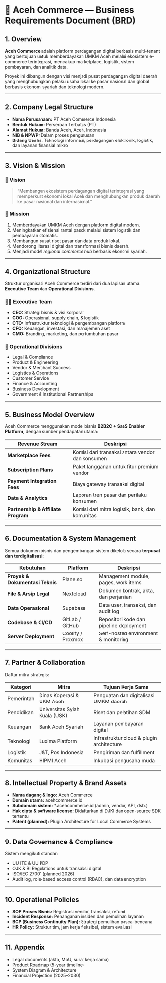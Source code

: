 # 🧭 Aceh Commerce — Business Requirements Document (BRD)

## 1. Overview
**Aceh Commerce** adalah platform perdagangan digital berbasis multi-tenant yang bertujuan untuk memberdayakan UMKM Aceh melalui ekosistem e-commerce terintegrasi, mencakup marketplace, logistik, sistem pembayaran, dan analitik data.

Proyek ini dibangun dengan visi menjadi pusat perdagangan digital daerah yang menghubungkan pelaku usaha lokal ke pasar nasional dan global berbasis ekonomi syariah dan teknologi modern.

---

## 2. Company Legal Structure
- **Nama Perusahaan:** PT Aceh Commerce Indonesia  
- **Bentuk Hukum:** Perseroan Terbatas (PT)  
- **Alamat Hukum:** Banda Aceh, Aceh, Indonesia  
- **NIB & NPWP:** Dalam proses pengurusan  
- **Bidang Usaha:** Teknologi informasi, perdagangan elektronik, logistik, dan layanan finansial mikro  

---

## 3. Vision & Mission

### 🎯 Vision
> “Membangun ekosistem perdagangan digital terintegrasi yang memperkuat ekonomi lokal Aceh dan menghubungkan produk daerah ke pasar nasional dan internasional.”

### 🚀 Mission
1. Memberdayakan UMKM Aceh dengan platform digital modern.
2. Meningkatkan efisiensi rantai pasok melalui sistem logistik dan pembayaran otomatis.
3. Membangun pusat riset pasar dan data produk lokal.
4. Mendorong literasi digital dan transformasi bisnis daerah.
5. Menjadi model *regional commerce hub* berbasis ekonomi syariah.

---

## 4. Organizational Structure
Struktur organisasi Aceh Commerce terdiri dari dua lapisan utama: **Executive Team** dan **Operational Divisions**.

### 🧑‍💼 Executive Team
- **CEO:** Strategi bisnis & visi korporat  
- **COO:** Operasional, supply chain, & logistik  
- **CTO:** Infrastruktur teknologi & pengembangan platform  
- **CFO:** Keuangan, investasi, dan manajemen aset  
- **CMO:** Branding, marketing, dan pertumbuhan pasar  

### 🏢 Operational Divisions
- Legal & Compliance  
- Product & Engineering  
- Vendor & Merchant Success  
- Logistics & Operations  
- Customer Service  
- Finance & Accounting  
- Business Development  
- Government & Institutional Partnerships  

---

## 5. Business Model Overview
Aceh Commerce menggunakan model bisnis **B2B2C + SaaS Enabler Platform**, dengan sumber pendapatan utama:

| Revenue Stream | Deskripsi |
|----------------|------------|
| **Marketplace Fees** | Komisi dari transaksi antara vendor dan konsumen |
| **Subscription Plans** | Paket langganan untuk fitur premium vendor |
| **Payment Integration Fees** | Biaya gateway transaksi digital |
| **Data & Analytics** | Laporan tren pasar dan perilaku konsumen |
| **Partnership & Affiliate Program** | Komisi dari mitra logistik, bank, dan komunitas |

---

## 6. Documentation & System Management
Semua dokumen bisnis dan pengembangan sistem dikelola secara **terpusat dan terdigitalisasi**:

| Kebutuhan | Platform | Deskripsi |
|------------|-----------|-----------|
| **Proyek & Dokumentasi Teknis** | Plane.so | Management module, pages, work items |
| **File & Arsip Legal** | Nextcloud | Dokumen kontrak, akta, dan perjanjian |
| **Data Operasional** | Supabase | Data user, transaksi, dan audit log |
| **Codebase & CI/CD** | GitLab / GitHub | Repositori kode dan pipeline deployment |
| **Server Deployment** | Coolify / Proxmox | Self-hosted environment & monitoring |

---

## 7. Partner & Collaboration
Daftar mitra strategis:

| Kategori | Mitra | Tujuan Kerja Sama |
|-----------|--------|------------------|
| Pemerintah | Dinas Koperasi & UKM Aceh | Penguatan dan digitalisasi UMKM daerah |
| Pendidikan | Universitas Syiah Kuala (USK) | Riset dan pelatihan SDM |
| Keuangan | Bank Aceh Syariah | Layanan pembayaran digital |
| Teknologi | Luxima Platform | Infrastruktur cloud & plugin architecture |
| Logistik | J&T, Pos Indonesia | Pengiriman dan fulfillment |
| Komunitas | HIPMI Aceh | Inkubasi pengusaha muda |

---

## 8. Intellectual Property & Brand Assets
- **Nama dagang & logo:** Aceh Commerce  
- **Domain utama:** acehcommerce.id  
- **Subdomain sistem:** *.acehcommerce.id (admin, vendor, API, dsb.)  
- **Hak cipta & software license:** Didaftarkan di DJKI dan open-source SDK tertentu  
- **Patent (planned):** Plugin Architecture for Local Commerce Systems  

---

## 9. Data Governance & Compliance
Sistem mengikuti standar:
- UU ITE & UU PDP  
- OJK & BI Regulations untuk transaksi digital  
- ISO/IEC 27001 (planned 2026)  
- Audit log, role-based access control (RBAC), dan data encryption  

---

## 10. Operational Policies
- **SOP Proses Bisnis:** Registrasi vendor, transaksi, refund  
- **Incident Response:** Penanganan insiden dan pemulihan layanan  
- **BCP (Business Continuity Plan):** Strategi pemulihan pasca-bencana  
- **HR Policy:** Struktur tim, jam kerja fleksibel, sistem evaluasi  

---

## 11. Appendix
- Legal documents (akta, MoU, surat kerja sama)
- Product Roadmap (5-year timeline)
- System Diagram & Architecture
- Financial Projection (2025–2030)
